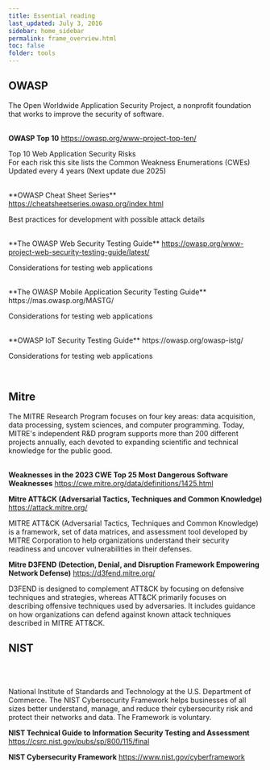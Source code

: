 ```yaml
---
title: Essential reading
last_updated: July 3, 2016
sidebar: home_sidebar
permalink: frame_overview.html
toc: false
folder: tools
---
```



## OWASP
The Open Worldwide Application Security Project, a nonprofit foundation that works to improve the security of software.
<br/><br/>

**OWASP Top 10**  <a href="https://owasp.org/www-project-top-ten/">https://owasp.org/www-project-top-ten/</a>
<p>Top 10 Web Application Security Risks
<br/>For each risk this site lists the Common Weakness Enumerations (CWEs)
<br/>Updated every 4 years (Next update due 2025)</p>
<br/>
**OWASP Cheat Sheet Series**  <a href="https://cheatsheetseries.owasp.org/index.html">https://cheatsheetseries.owasp.org/index.html</a>
<p>Best practices for development with possible attack details</p>
<br/>
**The OWASP Web Security Testing Guide**  <a href="https://owasp.org/www-project-web-security-testing-guide/latest/">https://owasp.org/www-project-web-security-testing-guide/latest/</a>
<p>Considerations for testing web applications</p>
<br/>
**The OWASP Mobile Application Security Testing Guide**
https://mas.owasp.org/MASTG/
<p>Considerations for testing web applications</p>
<br/>
**OWASP IoT Security Testing Guide**
https://owasp.org/owasp-istg/
<p>Considerations for testing web applications</p>
<br/>

## Mitre
The MITRE Research Program focuses on four key areas: data acquisition, data processing, system sciences, and computer programming. Today, MITRE's independent R&D program supports more than 200 different projects annually, each devoted to expanding scientific and technical knowledge for the public good.
<br/><br/>


**Weaknesses in the 2023 CWE Top 25 Most Dangerous Software Weaknesses**  <a href="https://cwe.mitre.org/data/definitions/1425.html">https://cwe.mitre.org/data/definitions/1425.html</a>



**Mitre ATT&CK (Adversarial Tactics, Techniques and Common Knowledge)**  <a href="https://attack.mitre.org/">https://attack.mitre.org/</a>
<p>MITRE ATT&CK (Adversarial Tactics, Techniques and Common Knowledge) is a framework, set of data matrices, and assessment tool developed by MITRE Corporation to help organizations understand their security readiness and uncover vulnerabilities in their defenses.</p>


**Mitre D3FEND (Detection, Denial, and Disruption Framework Empowering Network Defense)**  <a href="https://d3fend.mitre.org/">https://d3fend.mitre.org/</a>

D3FEND is designed to complement ATT&CK by focusing on defensive techniques and strategies, whereas ATT&CK primarily focuses on describing offensive techniques used by adversaries. It includes guidance on how organizations can defend against known attack techniques described in MITRE ATT&CK.


## NIST
<br/><br/>


National Institute of Standards and Technology at the U.S. Department of Commerce. The NIST Cybersecurity Framework helps businesses of all sizes better understand, manage, and reduce their cybersecurity risk and protect their networks and data. The Framework is voluntary.


**NIST Technical Guide to Information Security Testing and Assessment** <a href="https://csrc.nist.gov/pubs/sp/800/115/final">https://csrc.nist.gov/pubs/sp/800/115/final</a>


**NIST Cybersecurity Framework**  <a href="https://www.nist.gov/cyberframework">https://www.nist.gov/cyberframework</a>




